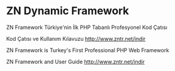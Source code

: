 # ZN Dynamic Framework
ZN Framework Türkiye'nin İlk PHP Tabanlı Profesyonel Kod Çatısı

Kod Çatısı ve Kullanım Kılavuzu
http://www.zntr.net/indir

ZN Framework is Turkey's First Professional PHP Web Framework

ZN Framework and User Guide 
http://www.zntr.net/indir
